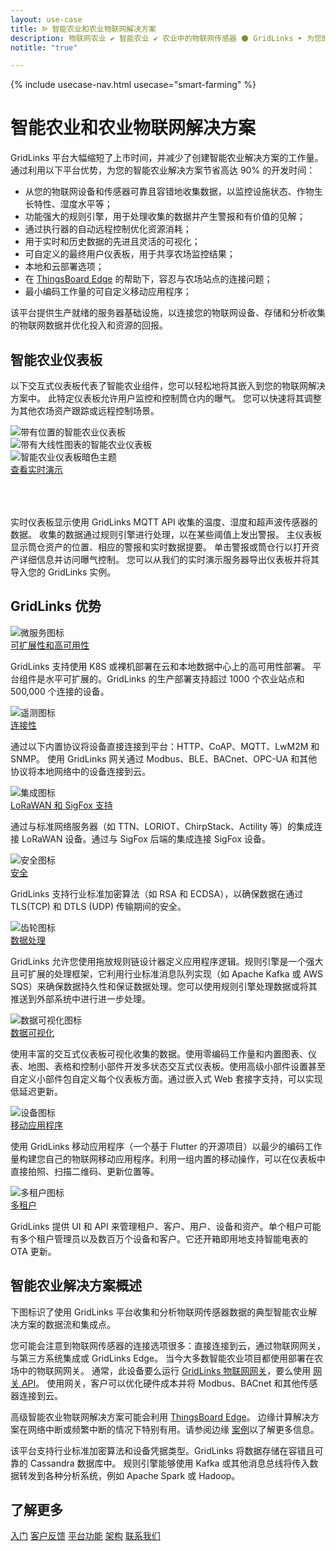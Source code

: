 ```yaml
---
layout: use-case
title: ᐉ 智能农业和农业物联网解决方案
description: 物联网农业 ✔ 智能农业 ✔ 农业中的物联网传感器 ⚫ GridLinks ➤ 为您的智能农业和农业解决方案节省高达 90% 的开发时间
notitle: "true"

---
```


{% include usecase-nav.html usecase="smart-farming" %}

<h1 class="usecase-title">智能农业和农业物联网解决方案</h1>

GridLinks 平台大幅缩短了上市时间，并减少了创建智能农业解决方案的工作量。
通过利用以下平台优势，为您的智能农业解决方案节省高达 90% 的开发时间：

  - 从您的物联网设备和传感器可靠且容错地收集数据，以监控设施状态、作物生长特性、湿度水平等；
  - 功能强大的规则引擎，用于处理收集的数据并产生警报和有价值的见解；
  - 通过执行器的自动远程控制优化资源消耗；
  - 用于实时和历史数据的先进且灵活的可视化；
  - 可自定义的最终用户仪表板，用于共享农场监控结果；
  - 本地和云部署选项；
  - 在 [ThingsBoard Edge](/products/thingsboard-edge/) 的帮助下，容忍与农场站点的连接问题；
  - 最小编码工作量的可自定义移动应用程序；

该平台提供生产就绪的服务器基础设施，以连接您的物联网设备、存储和分析收集的物联网数据并优化投入和资源的回报。

## 智能农业仪表板

以下交互式仪表板代表了智能农业组件，您可以轻松地将其嵌入到您的物联网解决方案中。
此特定仪表板允许用户监控和控制筒仓内的曝气。
您可以快速将其调整为其他农场资产跟踪或远程控制场景。

<div class="usecase-carousel owl-carousel owl-theme">
    <div>
        <img class="item-image" src="/images/usecases/smart-farming/sf1.png" alt="带有位置的智能农业仪表板">
    </div>
    <div>
        <img class="item-image" src="/images/usecases/smart-farming/sf2.png" alt="带有大线性图表的智能农业仪表板">
    </div>
    <div>
        <img class="item-image" src="/images/usecases/smart-farming/sf3.png" alt="智能农业仪表板暗色主题">
    </div>
</div>

<div class="center" style="margin-bottom: 64px;">
    <a target="_blank" href="https://gridlinks.codingas.com/dashboard/1f9828d0-058e-11e7-87f7-bb0136cc33d0?publicId=963ab470-34c9-11e7-a7ce-bb0136cc33d0" class="button">查看实时演示</a>
</div>

实时仪表板显示使用 GridLinks MQTT API 收集的温度、湿度和超声波传感器的数据。
收集的数据通过规则引擎进行处理，以在某些阈值上发出警报。
主仪表板显示筒仓资产的位置、相应的警报和实时数据提要。
单击警报或筒仓行以打开资产详细信息并访问曝气控制。
您可以从我们的实时演示服务器导出仪表板并将其导入您的 GridLinks 实例。

## GridLinks 优势
<section class="usecase-advantages">
    <div class="usecase-background">
        <div class="bottom-features1"></div><div class="bottom-features2"></div><div class="small11"></div><div class="small12"></div>
    </div>
    <div class="cards row">
        <div class="col-lg-6">
            <div class="block">
                <img src="/images/microservices-icon.svg" alt="微服务图标">
                <div>
                    <a class="title" href="/docs/reference/msa/">可扩展性和高可用性</a>
                    <p>GridLinks 支持使用 K8S 或裸机部署在云和本地数据中心上的高可用性部署。
                        平台组件是水平可扩展的。GridLinks 的生产部署支持超过 1000 个农业站点和 500,000 个连接的设备。</p>
                </div>
            </div>
        </div>
        <div class="col-lg-6">
            <div class="block">
                <img src="/images/telemetry-icon.svg" alt="遥测图标">
                <div>
                    <a class="title" href="/docs/getting-started-guides/connectivity/">连接性</a>
                    <p>通过以下内置协议将设备直接连接到平台：HTTP、CoAP、MQTT、LwM2M 和 SNMP。
                        使用 GridLinks 网关通过 Modbus、BLE、BACnet、OPC-UA 和其他协议将本地网络中的设备连接到云。</p>
                </div>
            </div>
        </div>
        <div class="col-lg-6">
            <div class="block">
                <img src="/images/integration-icon.svg" alt="集成图标">
                <div>
                    <a class="title" href="/docs/user-guide/integrations/">LoRaWAN 和 SigFox 支持</a>
                    <p>通过与标准网络服务器（如 TTN、LORIOT、ChirpStack、Actility 等）的集成连接 LoRaWAN 设备。通过与 SigFox 后端的集成连接 SigFox 设备。</p>
                </div>
            </div>
        </div>
        <div class="col-lg-6">
            <div class="block">
                <img src="/images/security-icon.svg" alt="安全图标">
                <div>
                    <a class="title" href="/docs/pe/user-guide/ssl/http-over-ssl/">安全</a>
                    <p>GridLinks 支持行业标准加密算法（如 RSA 和 ECDSA），以确保数据在通过 TLS(TCP) 和 DTLS (UDP) 传输期间的安全。</p>
                </div>
            </div>
        </div>
        <div class="col-lg-6">
            <div class="block">
                <img src="/images/engine-icon.svg" alt="齿轮图标">
                <div>
                    <a class="title" href="/docs/pe/user-guide/rule-engine-2-0/overview/">数据处理</a>
                    <p>GridLinks 允许您使用拖放规则链设计器定义应用程序逻辑。规则引擎是一个强大且可扩展的处理框架，它利用行业标准消息队列实现（如 Apache Kafka 或 AWS SQS）来确保数据持久性和保证数据处理。您可以使用规则引擎处理数据或将其推送到外部系统中进行进一步处理。</p>
                </div>
            </div>
        </div>
        <div class="col-lg-6">
            <div class="block">
                <img src="/images/visualization-icon.svg" alt="数据可视化图标">
                <div>
                    <a class="title" href="/docs/user-guide/dashboards/">数据可视化</a>
                    <p>使用丰富的交互式仪表板可视化收集的数据。使用零编码工作量和内置图表、仪表、地图、表格和控制小部件开发多状态交互式仪表板。使用高级小部件设置甚至自定义小部件包自定义每个仪表板方面。通过嵌入式 Web 套接字支持，可以实现低延迟更新。</p>
                </div>
            </div>
        </div>
        <div class="col-lg-6">
            <div class="block">
                <img src="/images/device-icon.svg" alt="设备图标">
                <div>
                    <a class="title" href="/docs/mobile/">移动应用程序</a>
                    <p>使用 GridLinks 移动应用程序（一个基于 Flutter 的开源项目）以最少的编码工作量构建您自己的物联网移动应用程序。利用一组内置的移动操作，可以在仪表板中直接拍照、扫描二维码、更新位置等。</p>
                </div>
            </div>
        </div>
        <div class="col-lg-6">
            <div class="block">
                <img src="/images/tenancy-icon.svg" alt="多租户图标">
                <div>
                    <a class="title" href="/docs/user-guide/entities-and-relations/">多租户</a>
                    <p>GridLinks 提供 UI 和 API 来管理租户、客户、用户、设备和资产。单个租户可能有多个租户管理员以及数百万个设备和客户。它还开箱即用地支持智能电表的 OTA 更新。</p>
                </div>
            </div>
        </div>
    </div>
</section>

## 智能农业解决方案概述

下图标识了使用 GridLinks 平台收集和分析物联网传感器数据的典型智能农业解决方案的数据流和集成点。

<object width="100%" style="max-width: max-content; margin: 32px 0" data="/images/iot-use-cases/smart-farming.svg"></object>

您可能会注意到物联网传感器的连接选项很多：直接连接到云，通过物联网网关，与第三方系统集成或 GridLinks Edge。
当今大多数智能农业项目都使用部署在农场中的物联网网关。
通常，此设备要么运行 [GridLinks 物联网网关](/docs/iot-gateway/what-is-iot-gateway/)，要么使用 [网关 API](/docs/reference/gateway-mqtt-api/)。
使用网关，客户可以优化硬件成本并将 Modbus、BACnet 和其他传感器连接到云。

高级智能农业物联网解决方案可能会利用 [ThingsBoard Edge](/products/thingsboard-edge/)。
边缘计算解决方案在网络中断或频繁中断的情况下特别有用。请参阅边缘 [案例](/docs/edge/use-cases/overview/)以了解更多信息。

该平台支持行业标准加密算法和设备凭据类型。GridLinks 将数据存储在容错且可靠的 Cassandra 数据库中。
规则引擎能够使用 Kafka 或其他消息总线将传入数据转发到各种分析系统，例如 Apache Spark 或 Hadoop。

## 了解更多
<div class="usecases-bottom-nav">
    <a href="/docs/getting-started-guides/helloworld/" class="button">入门</a>
    <a href="/industries/smart-energy/" class="button">客户反馈</a>
    <a href="/docs/#platform-features" class="button">平台功能</a>
    <a href="/docs/reference/" class="button">架构</a>
    <a href="/docs/contact-us/" class="button">联系我们</a>
</div>